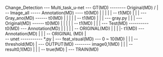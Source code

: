 
Change_Detection --- Multi_task_u-net --- GT(MD) -------- Original(MD) /
                                       |
                                       -- Image_all ----- Annotation(MD) ---- t0(MD)
                                       |              |                    |
                                       |              |                    -- t1(MD)
                                       |              |
                                       |              --- Gray_ano(MD) ------ t0(MD)
                                       |              |                    |
                                       |              |                    -- t1(MD)
                                       |              |
                                       |              --- gray.py
                                       |              |
                                       |              --- Original(MD) ------ t0(MD)
                                       |              |                    |
                                       |              |                    -- t1(MD)
                                       |              |
                                       |              --- Test(MD) ---------- t0(MD) --- Annotation(MD)
                                       |                                   |          |
                                       |                                   |          -- ORIGINAL(MD)
                                       |                                   |
                                       |                                   |- t1(MD) --- Annotation(MD)
                                       |                                              |
                                       |                                              -- ORIGINAL (MD)
                                       |                 
                                       -- unet ----------- *.py
                                                      |
                                                      --- feat_visual(MD) --- 0 ~ 10(MD)
                                                      |                    |
                                                      |                    -- threshold(MD)
                                                      |
                                                      --- OUTPUT(MD) -------- image0,1(MD)
                                                      |                    |
                                                      |                    -- result0,1(MD)
                                                      |                    |
                                                      |                    -- true(MD)
                                                      |
                                                      --- TRAIN(MD)
